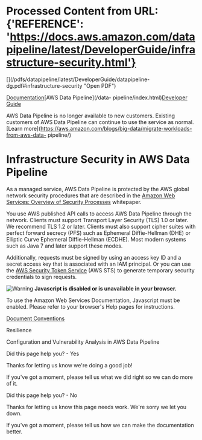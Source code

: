 # Processed Content from URL: {'REFERENCE': 'https://docs.aws.amazon.com/datapipeline/latest/DeveloperGuide/infrastructure-security.html'}

[](/pdfs/datapipeline/latest/DeveloperGuide/datapipeline-
dg.pdf#infrastructure-security "Open PDF")

[Documentation](/index.html)[AWS Data Pipeline](/data-
pipeline/index.html)[Developer Guide](what-is-datapipeline.html)

AWS Data Pipeline is no longer available to new customers. Existing customers
of AWS Data Pipeline can continue to use the service as normal. [Learn
more](https://aws.amazon.com/blogs/big-data/migrate-workloads-from-aws-data-
pipeline/)

# Infrastructure Security in AWS Data Pipeline

As a managed service, AWS Data Pipeline is protected by the AWS global network
security procedures that are described in the [Amazon Web Services: Overview
of Security
Processes](https://d0.awsstatic.com/whitepapers/Security/AWS_Security_Whitepaper.pdf)
whitepaper.

You use AWS published API calls to access AWS Data Pipeline through the
network. Clients must support Transport Layer Security (TLS) 1.0 or later. We
recommend TLS 1.2 or later. Clients must also support cipher suites with
perfect forward secrecy (PFS) such as Ephemeral Diffie-Hellman (DHE) or
Elliptic Curve Ephemeral Diffie-Hellman (ECDHE). Most modern systems such as
Java 7 and later support these modes.

Additionally, requests must be signed by using an access key ID and a secret
access key that is associated with an IAM principal. Or you can use the [AWS
Security Token
Service](https://docs.aws.amazon.com/STS/latest/APIReference/Welcome.html)
(AWS STS) to generate temporary security credentials to sign requests.

![Warning](https://d1ge0kk1l5kms0.cloudfront.net/images/G/01/webservices/console/warning.png)
**Javascript is disabled or is unavailable in your browser.**

To use the Amazon Web Services Documentation, Javascript must be enabled.
Please refer to your browser's Help pages for instructions.

[Document Conventions](/general/latest/gr/docconventions.html)

Resilience

Configuration and Vulnerability Analysis in AWS Data Pipeline

Did this page help you? - Yes

Thanks for letting us know we're doing a good job!

If you've got a moment, please tell us what we did right so we can do more of
it.

Did this page help you? - No

Thanks for letting us know this page needs work. We're sorry we let you down.

If you've got a moment, please tell us how we can make the documentation
better.

